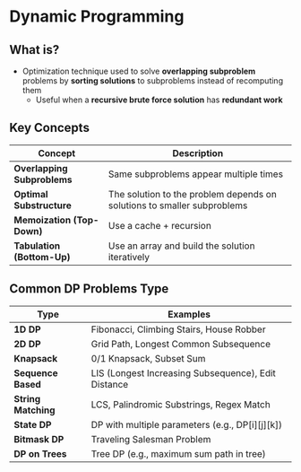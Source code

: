 Dynamic Programming
=
## What is?
- Optimization technique used to solve **overlapping subproblem** problems by **sorting solutions** to subproblems instead of recomputing them
    - Useful when a **recursive brute force solution** has **redundant work**

## Key Concepts
| Concept                     | Description                                                             |
| --------------------------- | ----------------------------------------------------------------------- |
| **Overlapping Subproblems** | Same subproblems appear multiple times                                  |
| **Optimal Substructure**    | The solution to the problem depends on solutions to smaller subproblems |
| **Memoization (Top-Down)**  | Use a cache + recursion                                                 |
| **Tabulation (Bottom-Up)**  | Use an array and build the solution iteratively                         |

## Common DP Problems Type
| Type                | Examples                                            |
| ------------------- | --------------------------------------------------- |
| **1D DP**           | Fibonacci, Climbing Stairs, House Robber            |
| **2D DP**           | Grid Path, Longest Common Subsequence               |
| **Knapsack**        | 0/1 Knapsack, Subset Sum                            |
| **Sequence Based**  | LIS (Longest Increasing Subsequence), Edit Distance |
| **String Matching** | LCS, Palindromic Substrings, Regex Match            |
| **State DP**        | DP with multiple parameters (e.g., DP\[i]\[j]\[k])  |
| **Bitmask DP**      | Traveling Salesman Problem                          |
| **DP on Trees**     | Tree DP (e.g., maximum sum path in tree)            |

